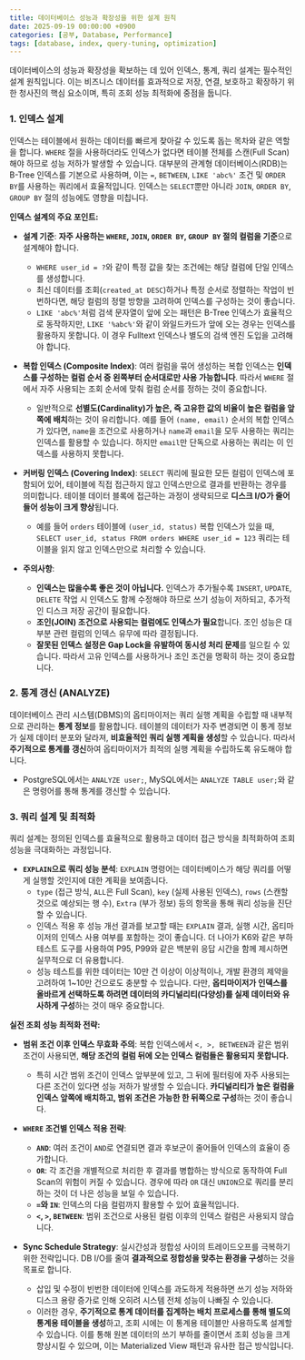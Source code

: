 ```yaml
---
title: 데이터베이스 성능과 확장성을 위한 설계 원칙
date: 2025-09-19 00:00:00 +0900
categories: [공부, Database, Performance]
tags: [database, index, query-tuning, optimization]
---
```


데이터베이스의 성능과 확장성을 확보하는 데 있어 인덱스, 통계, 쿼리 설계는 필수적인 설계 원칙입니다. 이는 비즈니스 데이터를 효과적으로 저장, 연결, 보호하고 확장하기 위한 청사진의 핵심 요소이며, 특히 조회 성능 최적화에 중점을 둡니다.

### **1. 인덱스 설계**

인덱스는 테이블에서 원하는 데이터를 빠르게 찾아갈 수 있도록 돕는 목차와 같은 역할을 합니다. `WHERE` 절을 사용하더라도 인덱스가 없다면 테이블 전체를 스캔(Full Scan)해야 하므로 성능 저하가 발생할 수 있습니다. 대부분의 관계형 데이터베이스(RDB)는 B-Tree 인덱스를 기본으로 사용하며, 이는 `=`, `BETWEEN`, `LIKE 'abc%'` 조건 및 `ORDER BY`를 사용하는 쿼리에서 효율적입니다. 인덱스는 `SELECT`뿐만 아니라 `JOIN`, `ORDER BY`, `GROUP BY` 절의 성능에도 영향을 미칩니다.

**인덱스 설계의 주요 포인트:**

*   **설계 기준**: **자주 사용하는 `WHERE`, `JOIN`, `ORDER BY`, `GROUP BY` 절의 컬럼을 기준**으로 설계해야 합니다.
    *   `WHERE user_id = ?`와 같이 특정 값을 찾는 조건에는 해당 컬럼에 단일 인덱스를 생성합니다.
    *   최신 데이터를 조회(`created_at DESC`)하거나 특정 순서로 정렬하는 작업이 빈번하다면, 해당 컬럼의 정렬 방향을 고려하여 인덱스를 구성하는 것이 좋습니다.
    *   `LIKE 'abc%'`처럼 검색 문자열이 앞에 오는 패턴은 B-Tree 인덱스가 효율적으로 동작하지만, `LIKE '%abc%'`와 같이 와일드카드가 앞에 오는 경우는 인덱스를 활용하지 못합니다. 이 경우 Fulltext 인덱스나 별도의 검색 엔진 도입을 고려해야 합니다.

*   **복합 인덱스 (Composite Index)**: 여러 컬럼을 묶어 생성하는 복합 인덱스는 **인덱스를 구성하는 컬럼 순서 중 왼쪽부터 순서대로만 사용 가능합니다**. 따라서 `WHERE` 절에서 자주 사용되는 조회 순서에 맞춰 컬럼 순서를 정하는 것이 중요합니다.
    *   일반적으로 **선별도(Cardinality)가 높은, 즉 고유한 값의 비율이 높은 컬럼을 앞쪽에 배치**하는 것이 유리합니다. 예를 들어 `(name, email)` 순서의 복합 인덱스가 있다면, `name`을 조건으로 사용하거나 `name`과 `email`을 모두 사용하는 쿼리는 인덱스를 활용할 수 있습니다. 하지만 `email`만 단독으로 사용하는 쿼리는 이 인덱스를 사용하지 못합니다.

*   **커버링 인덱스 (Covering Index)**: `SELECT` 쿼리에 필요한 모든 컬럼이 인덱스에 포함되어 있어, 테이블에 직접 접근하지 않고 인덱스만으로 결과를 반환하는 경우를 의미합니다. 테이블 데이터 블록에 접근하는 과정이 생략되므로 **디스크 I/O가 줄어들어 성능이 크게 향상**됩니다.
    *   예를 들어 `orders` 테이블에 `(user_id, status)` 복합 인덱스가 있을 때, `SELECT user_id, status FROM orders WHERE user_id = 123` 쿼리는 테이블을 읽지 않고 인덱스만으로 처리할 수 있습니다.

*   **주의사항**:
    *   **인덱스는 많을수록 좋은 것이 아닙니다.** 인덱스가 추가될수록 `INSERT`, `UPDATE`, `DELETE` 작업 시 인덱스도 함께 수정해야 하므로 쓰기 성능이 저하되고, 추가적인 디스크 저장 공간이 필요합니다.
    *   **조인(JOIN) 조건으로 사용되는 컬럼에도 인덱스가 필요**합니다. 조인 성능은 대부분 관련 컬럼의 인덱스 유무에 따라 결정됩니다.
    *   **잘못된 인덱스 설정은 Gap Lock을 유발하여 동시성 처리 문제**를 일으킬 수 있습니다. 따라서 고유 인덱스를 사용하거나 조인 조건을 명확히 하는 것이 중요합니다.

### **2. 통계 갱신 (ANALYZE)**

데이터베이스 관리 시스템(DBMS)의 옵티마이저는 쿼리 실행 계획을 수립할 때 내부적으로 관리하는 **통계 정보**를 활용합니다. 테이블의 데이터가 자주 변경되면 이 통계 정보가 실제 데이터 분포와 달라져, **비효율적인 쿼리 실행 계획을 생성**할 수 있습니다. 따라서 **주기적으로 통계를 갱신**하여 옵티마이저가 최적의 실행 계획을 수립하도록 유도해야 합니다.

*   PostgreSQL에서는 `ANALYZE user;`, MySQL에서는 `ANALYZE TABLE user;`와 같은 명령어를 통해 통계를 갱신할 수 있습니다.

### **3. 쿼리 설계 및 최적화**

쿼리 설계는 정의된 인덱스를 효율적으로 활용하고 데이터 접근 방식을 최적화하여 조회 성능을 극대화하는 과정입니다.

*   **`EXPLAIN`으로 쿼리 성능 분석**: `EXPLAIN` 명령어는 데이터베이스가 해당 쿼리를 어떻게 실행할 것인지에 대한 계획을 보여줍니다.
    *   `type` (접근 방식, `ALL`은 Full Scan), `key` (실제 사용된 인덱스), `rows` (스캔할 것으로 예상되는 행 수), `Extra` (부가 정보) 등의 항목을 통해 쿼리 성능을 진단할 수 있습니다.
    *   인덱스 적용 후 성능 개선 결과를 보고할 때는 `EXPLAIN` 결과, 실행 시간, 옵티마이저의 인덱스 사용 여부를 포함하는 것이 좋습니다. 더 나아가 K6와 같은 부하 테스트 도구를 사용하여 P95, P99와 같은 백분위 응답 시간을 함께 제시하면 실무적으로 더 유용합니다.
    *   성능 테스트를 위한 데이터는 10만 건 이상이 이상적이나, 개발 환경의 제약을 고려하여 1~10만 건으로도 충분할 수 있습니다. 다만, **옵티마이저가 인덱스를 올바르게 선택하도록 하려면 데이터의 카디널리티(다양성)를 실제 데이터와 유사하게 구성**하는 것이 매우 중요합니다.

**실전 조회 성능 최적화 전략:**

*   **범위 조건 이후 인덱스 무효화 주의**: 복합 인덱스에서 `<, >, BETWEEN`과 같은 범위 조건이 사용되면, **해당 조건의 컬럼 뒤에 오는 인덱스 컬럼들은 활용되지 못합니다.**
    *   특히 시간 범위 조건이 인덱스 앞부분에 있고, 그 뒤에 필터링에 자주 사용되는 다른 조건이 있다면 성능 저하가 발생할 수 있습니다. **카디널리티가 높은 컬럼을 인덱스 앞쪽에 배치하고, 범위 조건은 가능한 한 뒤쪽으로 구성**하는 것이 좋습니다.

*   **`WHERE` 조건별 인덱스 적용 전략**:
    *   **`AND`**: 여러 조건이 `AND`로 연결되면 결과 후보군이 줄어들어 인덱스의 효율이 증가합니다.
    *   **`OR`**: 각 조건을 개별적으로 처리한 후 결과를 병합하는 방식으로 동작하여 Full Scan의 위험이 커질 수 있습니다. 경우에 따라 `OR` 대신 `UNION`으로 쿼리를 분리하는 것이 더 나은 성능을 보일 수 있습니다.
    *   **`=`와 `IN`**: 인덱스의 다음 컬럼까지 활용할 수 있어 효율적입니다.
    *   **`<`, `>`, `BETWEEN`**: 범위 조건으로 사용된 컬럼 이후의 인덱스 컬럼은 사용되지 않습니다.

*   **Sync Schedule Strategy**: 실시간성과 정합성 사이의 트레이드오프를 극복하기 위한 전략입니다. DB I/O를 줄여 **결과적으로 정합성을 맞추는 환경을 구성**하는 것을 목표로 합니다.
    *   삽입 및 수정이 빈번한 데이터에 인덱스를 과도하게 적용하면 쓰기 성능 저하와 디스크 용량 증가로 인해 오히려 시스템 전체 성능이 나빠질 수 있습니다.
    *   이러한 경우, **주기적으로 통계 데이터를 집계하는 배치 프로세스를 통해 별도의 통계용 테이블을 생성**하고, 조회 시에는 이 통계용 테이블만 사용하도록 설계할 수 있습니다. 이를 통해 원본 데이터의 쓰기 부하를 줄이면서 조회 성능을 크게 향상시킬 수 있으며, 이는 Materialized View 패턴과 유사한 접근 방식입니다.